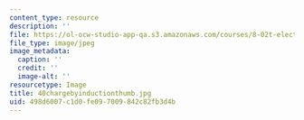 ```yaml
---
content_type: resource
description: ''
file: https://ol-ocw-studio-app-qa.s3.amazonaws.com/courses/8-02t-electricity-and-magnetism-spring-2005/498d6007c1d0fe097009842c82fb3d4b_40chargebyinductionthumb.jpg
file_type: image/jpeg
image_metadata:
  caption: ''
  credit: ''
  image-alt: ''
resourcetype: Image
title: 40chargebyinductionthumb.jpg
uid: 498d6007-c1d0-fe09-7009-842c82fb3d4b
---
```

